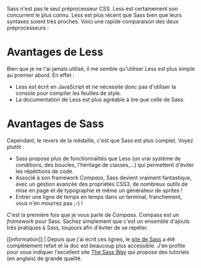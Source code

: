 Sass n'est pas le seul préprocesseur CSS. Less est certainement son concurrent le plus connu. Less est plus récent que Sass bien que leurs syntaxes soient très proches. Voici une rapide comparaison des deux préprocesseurs :

# Avantages de Less
Bien que je ne l'ai jamais utilisé, il me semble qu'utiliser Less est plus simple au premier abord. En effet :

* Less est écrit en JavaScript et ne nécessite donc pas d'utiliser la console pour compiler les feuilles de style.
* La documentation de Less est plus agréable à lire que celle de Sass.

# Avantages de Sass
Cependant, le revers de la médaille, c'est que Sass est plus complet. Voyez plutôt :

* Sass propose plus de fonctionnalités que Less (un vrai système de conditions, des boucles, l'héritage de classes,...) qui permettent d'éviter les répétitions de code.
* Associé à son framework *Compass*, Sass devient vraiment fantastique, avec un gestion avancée des propriétés CSS3, de nombreux outils de mise en page et de typographie et même un générateur de sprites !
* Entrer une ligne de temps en temps dans un terminal, franchement, vous n'en mourrez pas ;-) !

C'est la première fois que je vous parle de *Compass*. Compass est un *framework* pour Sass. Sachez simplement que c'est un ensemble d'ajouts très pratiques à Sass, toujours afin d'éviter de se répéter.

[[information]]
| Depuis que j'ai écrit ces lignes, le [site de Sass](sass-lang.com) a été complètement refait et la doc est beaucoup plus accessible. J'en profite pour vous indiquer l'excellent site [The Sass Way](thesassway.com) qui propose des tutoriels (en anglais) de grande qualité.